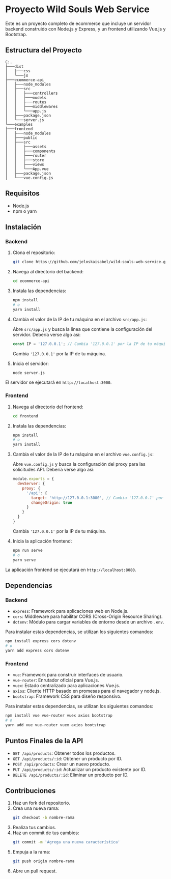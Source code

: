 
# Proyecto Wild Souls Web Service

Este es un proyecto completo de ecommerce que incluye un servidor backend construido con Node.js y Express, y un frontend utilizando Vue.js y Bootstrap.

## Estructura del Proyecto

```
C:.
├───dist
│   ├───css
│   └───js
├───ecommerce-api
│   ├───node_modules
│   ├───src
│   │   ├───controllers
│   │   ├───models
│   │   ├───routes
│   │   ├───middlewares
│   │   └───app.js
│   ├───package.json
│   └───server.js
└───examples
├───frontend
│   ├───node_modules
│   ├───public
│   ├───src
│   │   ├───assets
│   │   ├───components
│   │   ├───router
│   │   ├───store
│   │   ├───views
│   │   └───App.vue
│   ├───package.json
│   └───vue.config.js
```

## Requisitos

- Node.js
- npm o yarn

## Instalación

### Backend

1. Clona el repositorio:
    ```sh
    git clone https://github.com/jeloskaisabel/wild-souls-web-service.git
    ```

2. Navega al directorio del backend:
    ```sh
    cd ecommerce-api
    ```

3. Instala las dependencias:
    ```sh
    npm install
    # o
    yarn install
    ```

4. Cambia el valor de la IP de tu máquina en el archivo `src/app.js`:

    Abre `src/app.js` y busca la línea que contiene la configuración del servidor. Debería verse algo así:

    ```javascript
    const IP = '127.0.0.1'; // Cambia '127.0.0.1' por la IP de tu máquina
    ```

    Cambia `'127.0.0.1'` por la IP de tu máquina.

5. Inicia el servidor:
    ```sh
    node server.js
    ```

El servidor se ejecutará en `http://localhost:3000`.

### Frontend

1. Navega al directorio del frontend:
    ```sh
    cd frontend
    ```

2. Instala las dependencias:
    ```sh
    npm install
    # o
    yarn install
    ```

3. Cambia el valor de la IP de tu máquina en el archivo `vue.config.js`:

    Abre `vue.config.js` y busca la configuración del proxy para las solicitudes API. Debería verse algo así:

    ```javascript
    module.exports = {
      devServer: {
        proxy: {
          '/api': {
            target: 'http://127.0.0.1:3000', // Cambia '127.0.0.1' por la IP de tu máquina
            changeOrigin: true
          }
        }
      }
    }
    ```

    Cambia `'127.0.0.1'` por la IP de tu máquina.

4. Inicia la aplicación frontend:
    ```sh
    npm run serve
    # o
    yarn serve
    ```

La aplicación frontend se ejecutará en `http://localhost:8080`.

## Dependencias

### Backend

- `express`: Framework para aplicaciones web en Node.js.
- `cors`: Middleware para habilitar CORS (Cross-Origin Resource Sharing).
- `dotenv`: Módulo para cargar variables de entorno desde un archivo `.env`.

Para instalar estas dependencias, se utilizan los siguientes comandos:

```sh
npm install express cors dotenv
# o
yarn add express cors dotenv
```

### Frontend

- `vue`: Framework para construir interfaces de usuario.
- `vue-router`: Enrutador oficial para Vue.js.
- `vuex`: Estado centralizado para aplicaciones Vue.js.
- `axios`: Cliente HTTP basado en promesas para el navegador y node.js.
- `bootstrap`: Framework CSS para diseño responsivo.

Para instalar estas dependencias, se utilizan los siguientes comandos:

```sh
npm install vue vue-router vuex axios bootstrap
# o
yarn add vue vue-router vuex axios bootstrap
```

## Puntos Finales de la API

- `GET /api/products`: Obtener todos los productos.
- `GET /api/products/:id`: Obtener un producto por ID.
- `POST /api/products`: Crear un nuevo producto.
- `PUT /api/products/:id`: Actualizar un producto existente por ID.
- `DELETE /api/products/:id`: Eliminar un producto por ID.

## Contribuciones

1. Haz un fork del repositorio.
2. Crea una nueva rama:
    ```sh
    git checkout -b nombre-rama
    ```
3. Realiza tus cambios.
4. Haz un commit de tus cambios:
    ```sh
    git commit -m 'Agrega una nueva característica'
    ```
5. Empuja a la rama:
    ```sh
    git push origin nombre-rama
    ```
6. Abre un pull request.